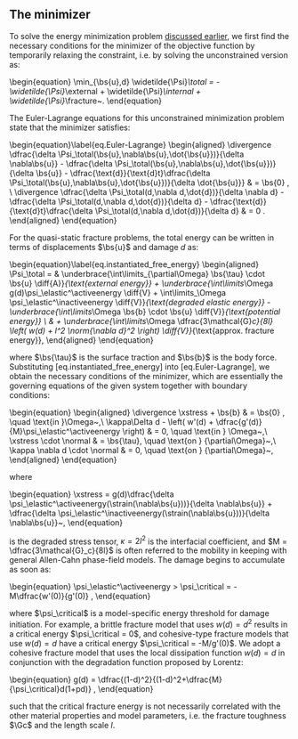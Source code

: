 ## The minimizer

To solve the energy minimization problem [discussed earlier](theory/free_energy.md), we first find the necessary conditions for the minimizer of the objective function by temporarily relaxing the constraint, i.e. by solving the unconstrained version as:

\begin{equation}
    \min_{\bs{u},d} \widetilde{\Psi}_\total = -\widetilde{\Psi}_\external + \widetilde{\Psi}_\internal + \widetilde{\Psi}_\fracture~.
\end{equation}

The Euler-Lagrange equations for this unconstrained minimization problem state that the minimizer satisfies:

\begin{equation}\label{eq.Euler-Lagrange}
    \begin{aligned}
        \divergence \dfrac{\delta \Psi_\total(\bs{u},\nabla\bs{u},\dot{\bs{u}})}{\delta \nabla\bs{u}} - \dfrac{\delta \Psi_\total(\bs{u},\nabla\bs{u},\dot{\bs{u}})}{\delta \bs{u}} - \dfrac{\text{d}}{\text{d}t}\dfrac{\delta \Psi_\total(\bs{u},\nabla\bs{u},\dot{\bs{u}})}{\delta \dot{\bs{u}}} & = \bs{0} , \\
        \divergence \dfrac{\delta \Psi_\total(d,\nabla d,\dot{d})}{\delta \nabla d} - \dfrac{\delta \Psi_\total(d,\nabla d,\dot{d})}{\delta d} - \dfrac{\text{d}}{\text{d}t}\dfrac{\delta \Psi_\total(d,\nabla d,\dot{d})}{\delta d}                                                               & = 0 .
    \end{aligned}
\end{equation}

For the quasi-static fracture problems, the total energy can be written in terms of displacements $\bs{u}$ and damage $d$ as:

\begin{equation}\label{eq.instantiated_free_energy}
    \begin{aligned}
        \Psi_\total = & \underbrace{\int\limits_{\partial\Omega} \bs{\tau} \cdot \bs{u} \diff{A}}_{\text{external energy}} + \underbrace{\int\limits_\Omega g(d)\psi_\elastic^\activeenergy \diff{V} + \int\limits_\Omega \psi_\elastic^\inactiveenergy \diff{V}}_{\text{degraded elastic energy}} - \underbrace{\int\limits_\Omega \bs{b} \cdot \bs{u} \diff{V}}_{\text{potential energy}} \\ & + \underbrace{\int\limits_\Omega \dfrac{3\mathcal{G}_c}{8l} \left( w(d) + l^2 \norm{\nabla d}^2 \right) \diff{V}}_{\text{approx. fracture energy}},
    \end{aligned}
\end{equation}

where $\bs{\tau}$ is the surface traction and $\bs{b}$ is the body force. Substituting [eq.instantiated_free_energy] into [eq.Euler-Lagrange], we obtain the necessary conditions of the minimizer, which are essentially the governing equations of the given system together with boundary conditions:

\begin{equation}
  \begin{aligned}
    \divergence \xstress + \bs{b}                                                       & = \bs{0} , \quad \text{in }\Omega~,\\
    \kappa\Delta d - \left( w'(d) + \dfrac{g'(d)}{M}\psi_\elastic^\activeenergy \right) & = 0, \quad \text{in } \Omega~,\\
    \xstress \cdot \normal                                                              & = \bs{\tau}, \quad \text{on } {\partial\Omega}~,\\
    \kappa \nabla d \cdot \normal                                                        & = 0, \quad \text{on } {\partial\Omega}~,
  \end{aligned}
\end{equation}

where

\begin{equation}
    \xstress = g(d)\dfrac{\delta \psi_\elastic^\activeenergy(\strain(\nabla\bs{u}))}{\delta \nabla\bs{u}} + \dfrac{\delta \psi_\elastic^\inactiveenergy(\strain(\nabla\bs{u}))}{\delta \nabla\bs{u}}~,
\end{equation}

is the degraded stress tensor, $\kappa = 2l^2$ is the interfacial coefficient, and $M = \dfrac{3\mathcal{G}_c}{8l}$ is often referred to the mobility in keeping with general Allen-Cahn phase-field models. The damage begins to accumulate as soon as:

\begin{equation}
    \psi_\elastic^\activeenergy > \psi_\critical = -M\dfrac{w'(0)}{g'(0)} ,
\end{equation}

where $\psi_\critical$ is a model-specific energy threshold for damage initiation. For example, a brittle fracture model that uses $w(d) = d^2$ results in a critical energy $\psi_\critical = 0$, and cohesive-type fracture models that use $w(d) = d$ have a critical energy $\psi_\critical = -M/g'(0)$.  We adopt a cohesive fracture model that uses the local dissipation function $w(d) = d$ in conjunction with the degradation function proposed by Lorentz:

\begin{equation}
    g(d) = \dfrac{(1-d)^2}{(1-d)^2+\dfrac{M}{\psi_\critical}d(1+pd)} ,
\end{equation}

such that the critical fracture energy is not necessarily correlated with the other material properties and model parameters, i.e. the fracture toughness $\Gc$ and the length scale $l$.
